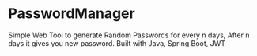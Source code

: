 # PasswordManager
Simple Web Tool to generate Random Passwords for every n days, After n days it gives you new password. Built with Java, Spring Boot, JWT
